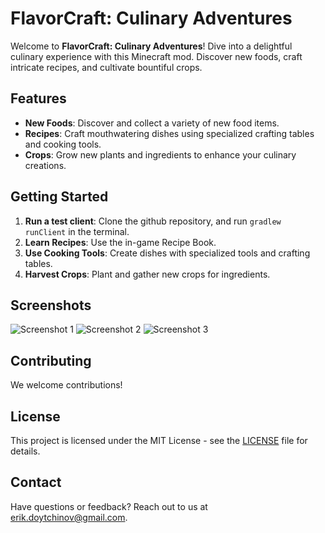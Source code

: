 # FlavorCraft: Culinary Adventures

Welcome to **FlavorCraft: Culinary Adventures**! Dive into a delightful culinary experience with this Minecraft mod.
Discover new foods, craft intricate recipes, and cultivate bountiful crops.

## Features

- **New Foods**: Discover and collect a variety of new food items.
- **Recipes**: Craft mouthwatering dishes using specialized crafting tables and cooking tools.
- **Crops**: Grow new plants and ingredients to enhance your culinary creations.

## Getting Started

1. **Run a test client**: Clone the github repository, and run ```gradlew runClient``` in the terminal.
2. **Learn Recipes**: Use the in-game Recipe Book.
3. **Use Cooking Tools**: Create dishes with specialized tools and crafting tables.
4. **Harvest Crops**: Plant and gather new crops for ingredients.

## Screenshots

![Screenshot 1](#)
![Screenshot 2](#)
![Screenshot 3](#)

## Contributing

We welcome contributions!

## License

This project is licensed under the MIT License - see the [LICENSE](LICENSE.txt) file for details.

## Contact

Have questions or feedback? Reach out to us at [erik.doytchinov@gmail.com](mailto:erik.doytchinov@gmail.com).

